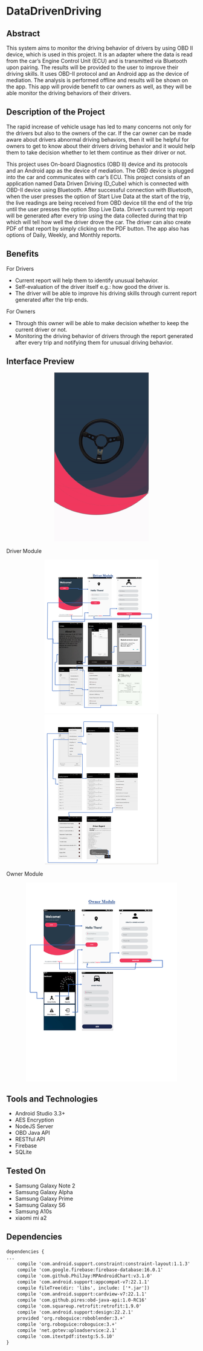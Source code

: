 ﻿# DataDrivenDriving

## Abstract

This system aims to monitor the driving behavior of drivers by using OBD II device, which is
used in this project. It is an adapter where the data is read from the car’s Engine Control Unit
(ECU) and is transmitted via Bluetooth upon pairing. The results will be provided to the user
to improve their driving skills. It uses OBD-II protocol and an Android app as the device of
mediation. The analysis is performed offline and results will be shown on the app. This app
will provide benefit to car owners as well, as they will be able monitor the driving behaviors
of their drivers.


## Description of the Project

The rapid increase of vehicle usage has led to many concerns not only for the drivers but also
to the owners of the car. If the car owner can be made aware about drivers abnormal driving
behaviors, then it will be helpful for owners to get to know about their drivers driving behavior
and it would help them to take decision whether to let them continue as their driver or not.

This project uses On-board Diagnostics (OBD II) device and its protocols and an Android app
as the device of mediation. The OBD device is plugged into the car and communicates with
car’s ECU. This project consists of an application named Data Driven Driving (D_Cube) which
is connected with OBD-II device using Bluetooth. After successful connection with Bluetooth,
when the user presses the option of Start Live Data at the start of the trip, the live readings are
being received from OBD device till the end of the trip until the user presses the option Stop
Live Data. Driver’s current trip report will be generated after every trip using the data collected
during that trip which will tell how well the driver drove the car. The driver can also create
PDF of that report by simply clicking on the PDF button. The app also has options of Daily,
Weekly, and Monthly reports.


## Benefits

For Drivers
* Current report will help them to identify unusual behavior.
* Self-evaluation of the driver itself e.g.: how good the driver is.
* The driver will be able to improve his driving skills through current report generated
after the trip ends.

For Owners

* Through this owner will be able to make decision whether to keep the current driver or
not.
* Monitoring the driving behavior of drivers through the report generated after every trip
and notifying them for unusual driving behavior.




## Interface Preview 

<p align="center">
  <img src="https://github.com/Sameer18-Dev/DataDrivenDriving/blob/master/Assets/Animation.gif" width="250"/>
  </p>
  Driver Module
  <p align="center">
  <img src="https://github.com/Sameer18-Dev/DataDrivenDriving/blob/master/Assets/Page1.PNG" width="300"/>
  <img src="https://github.com/Sameer18-Dev/DataDrivenDriving/blob/master/Assets/Page2.PNG" width="300"/>
  </p>
  Owner Module
  <p align="center">
  <img src="https://github.com/Sameer18-Dev/DataDrivenDriving/blob/master/Assets/Page3.PNG" width="400"/>
  </p>
  
## Tools and Technologies ##

- Android Studio 3.3+
- AES Encryption
- NodeJS Server
- OBD Java API
- RESTful API
- Firebase
- SQLite

## Tested On ##

* Samsung Galaxy Note 2
* Samsung Galaxy Alpha
* Samsung Galaxy Prime
* Samsung Galaxy S6
* Samsung A10s
* xiaomi mi a2



## Dependencies


``` 
dependencies {
...
    compile 'com.android.support.constraint:constraint-layout:1.1.3'
    compile 'com.google.firebase:firebase-database:16.0.1'
    compile 'com.github.PhilJay:MPAndroidChart:v3.1.0'
    compile 'com.android.support:appcompat-v7:22.1.1'
    compile fileTree(dir: 'libs', include: ['*.jar'])
    compile 'com.android.support:cardview-v7:22.1.1'
    compile 'com.github.pires:obd-java-api:1.0-RC16'
    compile 'com.squareup.retrofit:retrofit:1.9.0'
    compile 'com.android.support:design:22.2.1' 
    provided 'org.roboguice:roboblender:3.+'
    compile 'org.roboguice:roboguice:3.+'
    compile 'net.gotev:uploadservice:2.1'
    compile 'com.itextpdf:itextg:5.5.10'
}
```
